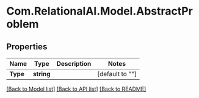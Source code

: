 
# Com.RelationalAI.Model.AbstractProblem

## Properties

Name | Type | Description | Notes
------------ | ------------- | ------------- | -------------
**Type** | **string** |  | [default to ""]

[[Back to Model list]](../README.md#documentation-for-models)
[[Back to API list]](../README.md#documentation-for-api-endpoints)
[[Back to README]](../README.md)

